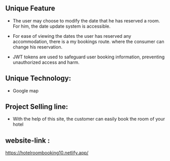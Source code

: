 ## Unique Feature
- The user may choose to modify the date that he has reserved a room. For him, the date update system is accessible.

- For ease of viewing the dates the user has reserved any accommodation, there is a my bookings route. where the consumer can change his reservation.

- JWT tokens are used to safeguard user booking information, preventing unauthorized access and harm.

## Unique Technology:
- Google map 

## Project Selling line: 
- With the help of this site, the customer can easily book the room of your hotel

## website-link :
https://hotelroombooking10.netlify.app/
